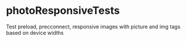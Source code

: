 # photoResponsiveTests
Test preload, precconnect, responsive images with picture and img tags based on device widths
